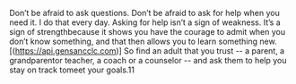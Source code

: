 Don’t be afraid to ask questions. Don’t be afraid to ask for help when you need it. I do that every day. Asking for help isn’t a sign of weakness. It’s a sign of strengthbecause it shows you have the courage to admit when you don’t know something, and that then allows you to learn something new. [(https://api.gensancclc.com)]  So find an adult that you trust -- a parent, a grandparentor teacher, a coach or a counselor -- and ask them to help you stay on track tomeet your goals.11

